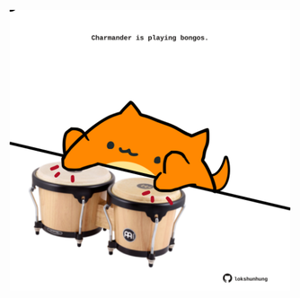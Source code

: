 <!-- built at 24/10/2022, 17:11:28 UTC -->
<p align="center">
  <img width="500" height="500" src="./ReadmeImage.svg">
</p>
